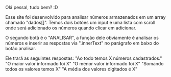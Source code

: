 Olá pessal, tudo bem? :D

Esse site foi desenvolvido para analisar números armazenados em um array chamado "dados[]". Temos dois botões um input e uma lista com scroll onde será adicionado os números quando clicar em adicionar.

O segundo botã é o "ANALISAR", a função dele obviamente é analisar os números e inserir as respostas via ".innerText" no parágrafo em baixo do botão analisar.

Ele trará as seguintes respostas:
    "Ao todo temos X números cadastrados."
    "O maior valor informado foi X"
    "O menor valor informado foi X"
    "Somando todos os valores temos X"
    "A média dos valores digitados é X"